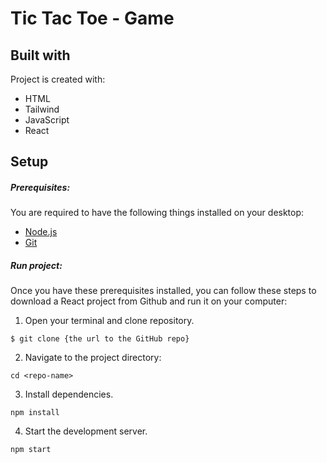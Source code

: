 # Tic Tac Toe - Game

## Built with
Project is created with:
* HTML
* Tailwind
* JavaScript
* React

## Setup
##### Prerequisites:
You are required to have the following things installed on your desktop:
* <a href="https://nodejs.org/en/download/package-manager" target="_blank">Node.js </a>
* <a href="https://git-scm.com/downloads" target="_blank">Git </a>

##### Run project:
Once you have these prerequisites installed, you can follow these steps to download a React project from Github and run it on your computer:
1. Open your terminal and clone repository.
```
$ git clone {the url to the GitHub repo}
```
2. Navigate to the project directory:
```
cd <repo-name>
```
3. Install dependencies.
```
npm install
```
4. Start the development server.
```
npm start
```



